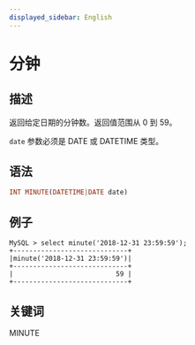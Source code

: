 ```yaml
---
displayed_sidebar: English
---
```


# 分钟

## 描述

返回给定日期的分钟数。返回值范围从 0 到 59。

`date` 参数必须是 DATE 或 DATETIME 类型。

## 语法

```Haskell
INT MINUTE(DATETIME|DATE date)
```

## 例子

```Plain Text
MySQL > select minute('2018-12-31 23:59:59');
+-----------------------------+
|minute('2018-12-31 23:59:59')|
+-----------------------------+
|                          59 |
+-----------------------------+
```

## 关键词

MINUTE